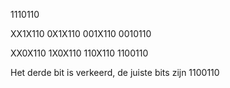 1110110

XX1X110
0X1X110
001X110
0010110

XX0X110
1X0X110
110X110
1100110

Het derde bit is verkeerd, de juiste bits zijn 1100110